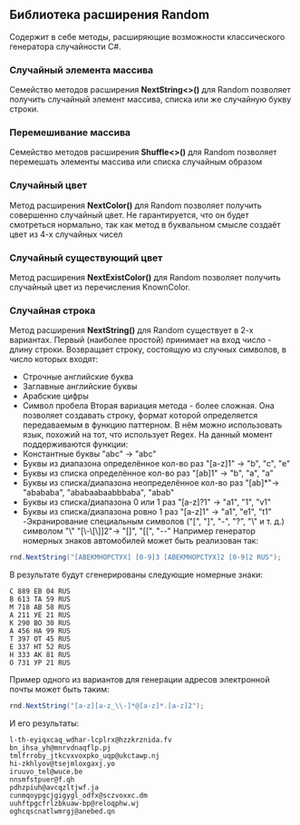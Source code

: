 ## Библиотека расширения Random
Содержит в себе методы, расширяющие возможности классического генератора случайности C#.
### Случайный элемента массива
Семейство методов расширения **NextString<>()** для Random позволяет получить случайный элемент массива, списка или же случайную букву строки. 
### Перемешивание массива
Семейство методов расширения **Shuffle<>()** для Random позволяет перемешать элементы массива или списка случайным образом
### Случайный цвет
Метод  расширения **NextColor()** для Random позволяет получить совершенно случайный цвет. Не гарантируется, что он будет смотреться нормально, так как метод в буквальном смысле создаёт цвет из 4-х случайных чисел
### Случайный существующий цвет
Метод расширения **NextExistColor()** для Random позволяет получить случайный цвет из перечисления KnownColor.
### Случайная строка
Метод расширения **NextString()** для Random существует в 2-х вариантах. Первый (наиболее простой) принимает на вход число - длину строки. Возвращает строку, состоящую из случных символов, в число которых входят:
 - Строчные английские буква
 - Заглавные английские буквы
 - Арабские цифры
 - Символ пробела
Вторая вариация метода - более сложная. Она позволяет создавать строку, формат которой определяется передаваемым в функцию паттерном. В нём можно использовать язык, похожий на тот, что использует Regex. На данный момент поддерживаются функции:
 - Константные буквы "abc" -> "abc"
 - Буквы из диапазона определённое кол-во раз "[a-z]1" -> "b", "c", "e"
 - Буквы из списка определённое кол-во раз "[ab]1" -> "b", "a", "a"
 - Буквы из списка/диапазона неопределённое кол-во раз "[ab]*"-> "abababa", "ababaabaabbbaba", "abab"
 - Буквы из списка/диапазона 0 или 1 раз "[a-z]?1" -> "a1", "1", "v1"
 - Буквы из списка/диапазона ровно 1 раз "[a-z]1" -> "a1", "e1", "t1"
-Экранирование специальным символов ("[", "]", "-", "?", "\\" и т. д.) символом "\\" "[\\-\\[\\]]2"-> "[]", "[[", "--"
Например генератор номерных знаков автомобилей может быть реализован так:
```C#
rnd.NextString("[АВЕКМНОРСТУХ] [0-9]3 [АВЕКМНОРСТУХ]2 [0-9]2 RUS");
```
В результате будут сгенерированы следующие номерные знаки:
```
С 889 ЕВ 04 RUS
В 613 ТА 59 RUS
М 718 АВ 58 RUS
А 211 УЕ 21 RUS
К 290 ВО 30 RUS
А 456 НА 99 RUS
Т 397 ОТ 45 RUS
Е 337 НТ 52 RUS
Н 333 АК 81 RUS
О 731 УР 21 RUS
```
Пример одного из вариантов для генерации адресов электронной почты может быть таким:
```C#
rnd.NextString("[a-z][a-z_\\-]*@[a-z]*.[a-z]2");
```
И его результаты:
```
l-th-eyiqxcaq_wdhar-lcplrx@hzzkrznida.fv
bn_ihsa_yh@mnrvdnaqflp.pj
tmlfrroby_jtkcvxvoxpko_uqp@ukctawp.nj
hi-zkhlyov@tsejmloxgaxj.yo
iruuvo_tel@wuce.be
nnsmfstpuer@f.qh
pdhzpiuh@avcqzltjwf.ja
cunmqoypgcjgigygl_odfx@sczvoxxc.dm
uuhftpgcfrlzbkuaw-bp@reloqphw.wj
oghcqscnatlwmrgj@anebed.qn
```

